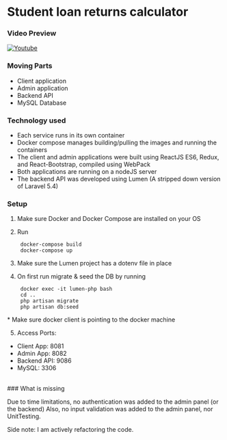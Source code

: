 # Student loan returns calculator

### Video Preview

[![Youtube](https://img.youtube.com/vi/43Dp8ZtQv8o/3.jpg)](https://www.youtube.com/watch?v=43Dp8ZtQv8o)

### Moving Parts

- Client application
- Admin application
- Backend API
- MySQL Database

### Technology used

- Each service runs in its own container
- Docker compose manages building/pulling the images and running the containers
- The client and admin applications were built using ReactJS ES6, Redux, and React-Bootstrap, compiled using WebPack
- Both applications are running on a nodeJS server
- The backend API was developed using Lumen (A stripped down version of Laravel 5.4)

### Setup

1. Make sure Docker and Docker Compose are installed on your OS
2. Run

        docker-compose build
        docker-compose up

3. Make sure the Lumen project has a dotenv file in place

4. On first run migrate & seed the DB by running

        docker exec -it lumen-php bash
        cd ..
        php artisan migrate
        php artisan db:seed

  \* Make sure docker client is pointing to the docker machine

5. Access Ports:
  - Client App: 8081
  - Admin App: 8082
  - Backend API: 9086
  - MySQL: 3306

<br>
### What is missing

Due to time limitations, no authentication was added to the admin panel (or the backend)
Also, no input validation was added to the admin panel, nor UnitTesting.

Side note: I am actively refactoring the code.

